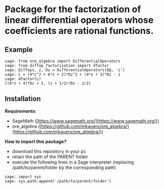 # Package for the factorization of linear differential operators whose coefficients are rational functions.

## Example

```
sage: from ore_algebra import DifferentialOperators
sage: from diffop_factorization import dfactor
sage: Diffops, z, Dz = DifferentialOperators(QQ, 'z')
sage: L = (4*z^2 + 6*z + 2)*Dz^2 + (4*z + 3)*Dz - 1
sage: dfactor(L)
[(4*z + 4)*Dz + 2, (z + 1/2)*Dz - 1/2]
```

## Installation

__Requirements:__
- SageMath ([https://www.sagemath.org/](https://www.sagemath.org/))
- ore_algebra ([https://github.com/mkauers/ore_algebra/](https://github.com/mkauers/ore_algebra/))

__How to import this package?__
- download this repository in your pc
- retain the path of the PARENT folder
- execute the following lines in a Sage interpreter (replacing /path/to/parent/folder by the corresponding path)
```
sage: import sys
sage: sys.path.append('/path/to/parent/folder')
```
